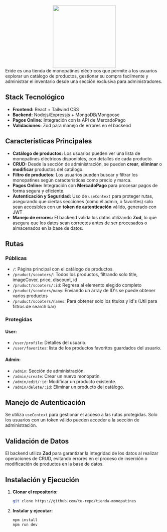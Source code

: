 <div align="center">  
  <img src= "https://github.com/user-attachments/assets/066c61a5-1012-4d95-9384-3360f17e3403" width="200px">
</div>
Eride es una tienda de monopatines eléctricos que permite a los usuarios explorar un catálogo de productos, gestionar su compra facilmente y administrar el inventario desde una sección exclusiva para administradores.

## Stack Tecnológico
- **Frontend:** React + Tailwind CSS
- **Backend:** Nodejs/Expressjs + MongoDB/Mongoose
- **Pagos Online:** Integración con la API de MercadoPago
- **Validaciones:** Zod para manejo de errores en el backend

## Características Principales
- **Catálogo de productos:** Los usuarios pueden ver una lista de monopatines eléctricos disponibles, con detalles de cada producto.
- **CRUD:** Desde la sección de administración, se pueden **crear**, **eliminar** o **modificar** productos del catálogo.
- **Filtro de productos:** Los usuarios pueden buscar y filtrar los monopatines según características como precio y marca.
- **Pagos Online:** Integración con **MercadoPago** para procesar pagos de forma segura y eficiente.
- **Autenticación y Seguridad:** Uso de `useContext` para proteger rutas, asegurando que ciertas secciones (como el admin, o favorites) solo sean accesibles con un **token de autenticación** válido, generado con JWT
- **Manejo de errores:** El backend valida los datos utilizando **Zod**, lo que asegura que los datos sean correctos antes de ser procesados o almacenados en la base de datos.

## Rutas

### Públicas
- `/`: Página principal con el catálogo de productos.
- `/pruduct/scooters/`: Todos los productos, filtrando solo title, imageCover, price, discount, id
- `/pruduct/scooters/:id`: Regresa al elemento elegido completo
- `/pruduct/scooters/many`: Enviando un array de ID's se puede obtener varios productos
- `/pruduct/scooters/names`: Para obtener solo los titulos y Id's (Util para filtros de search bar)

### Protegidas
#### User:
- `/user/profile`: Detalles del usuario.
- `/user/favorites`: lista de los productos favoritos guardados del usuario.

#### Admin:
- `/admin`: Sección de administración.
- `/admin/create`: Crear un nuevo monopatín.
- `/admin/edit/:id`: Modificar un producto existente.
- `/admin/delete/:id`: Eliminar un producto del catálogo.

## Manejo de Autenticación
Se utiliza `useContext` para gestionar el acceso a las rutas protegidas. Solo los usuarios con un token válido pueden acceder a la sección de administración.

## Validación de Datos
El backend utiliza **Zod** para garantizar la integridad de los datos al realizar operaciones de CRUD, evitando errores en el proceso de inserción o modificación de productos en la base de datos.

## Instalación y Ejecución
1. **Clonar el repositorio:**
   ```bash
   git clone https://github.com/tu-repo/tienda-monopatines
   ```
2. **Instalar y ejecutar:**
   ```bash
   npm install
   npm run dev
   ```


